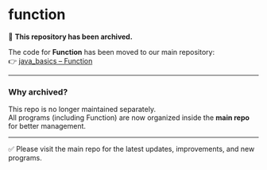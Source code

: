 # function

🚨 **This repository has been archived.**

The code for **Function** has been moved to our main repository:  
👉 [java_basics – Function](https://github.com/MdAteeq09/Java_DSA_Practice/blob/main/Java_Basics/fuction.java)

---

### Why archived?
This repo is no longer maintained separately.  
All  programs (including Function) are now organized inside the **main repo** for better management.

---

✅ Please visit the main repo for the latest updates, improvements, and new programs.
